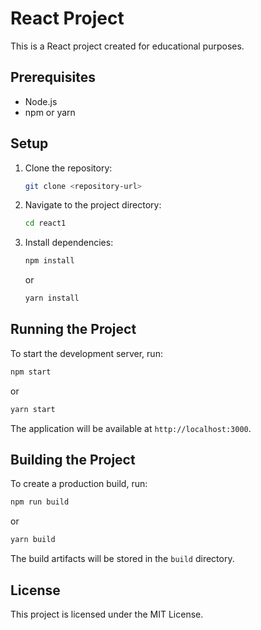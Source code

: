 # React Project

This is a React project created for educational purposes.

## Prerequisites

- Node.js
- npm or yarn

## Setup

1. Clone the repository:
   ```bash
   git clone <repository-url>
   ```
2. Navigate to the project directory:
   ```bash
   cd react1
   ```
3. Install dependencies:
   ```bash
   npm install
   ```
   or
   ```bash
   yarn install
   ```

## Running the Project

To start the development server, run:

```bash
npm start
```

or

```bash
yarn start
```

The application will be available at `http://localhost:3000`.

## Building the Project

To create a production build, run:

```bash
npm run build
```

or

```bash
yarn build
```

The build artifacts will be stored in the `build` directory.

## License

This project is licensed under the MIT License.

